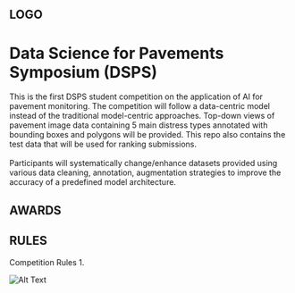 ## LOGO
# Data Science for Pavements Symposium (DSPS)

This is the first DSPS student competition on the application of AI for pavement monitoring. The competition will follow a data-centric model instead of the traditional model-centric approaches. Top-down views of pavement image data containing 5 main distress types annotated with bounding boxes and polygons will be provided. This repo also contains the test data that will be used for ranking submissions. 
<br />
<br />
Participants will systematically change/enhance datasets provided using various data cleaning, annotation, augmentation strategies to improve the accuracy of a predefined model architecture.

## AWARDS

## RULES
Competition Rules
1. 

 ![Alt Text](https://github.com/UM-Titan/DSPS/blob/main/dsps.gif) 


